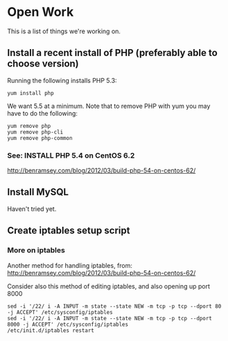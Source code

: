 # Open Work
This is a list of things we're working on.

## Install a recent install of PHP (preferably able to choose version)
Running the following installs PHP 5.3:

```
yum install php
```

We want 5.5 at a minimum. Note that to remove PHP with yum you may have to do the following:

```
yum remove php
yum remove php-cli
yum remove php-common
```

### See: INSTALL PHP 5.4 on CentOS 6.2
http://benramsey.com/blog/2012/03/build-php-54-on-centos-62/


## Install MySQL
Haven't tried yet.


## Create iptables setup script




### More on iptables

Another method for handling iptables, from: http://benramsey.com/blog/2012/03/build-php-54-on-centos-62/

Consider also this method of editing iptables, and also opening up port 8000

```
sed -i '/22/ i -A INPUT -m state --state NEW -m tcp -p tcp --dport 80 -j ACCEPT' /etc/sysconfig/iptables
sed -i '/22/ i -A INPUT -m state --state NEW -m tcp -p tcp --dport 8000 -j ACCEPT' /etc/sysconfig/iptables
/etc/init.d/iptables restart
```
